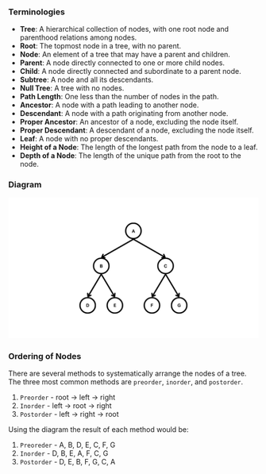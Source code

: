 ### Terminologies
* **Tree**: A hierarchical collection of nodes, with one root node and parenthood relations among nodes.  
* **Root**: The topmost node in a tree, with no parent.  
* **Node**: An element of a tree that may have a parent and children.  
* **Parent**: A node directly connected to one or more child nodes.  
* **Child**: A node directly connected and subordinate to a parent node.  
* **Subtree**: A node and all its descendants.  
* **Null Tree**: A tree with no nodes.  
* **Path Length**: One less than the number of nodes in the path.  
* **Ancestor**: A node with a path leading to another node.  
* **Descendant**: A node with a path originating from another node.  
* **Proper Ancestor**: An ancestor of a node, excluding the node itself.  
* **Proper Descendant**: A descendant of a node, excluding the node itself.  
* **Leaf**: A node with no proper descendants.
* **Height of a Node**: The length of the longest path from the node to a leaf.
* **Depth of a Node**: The length of the unique path from the root to the node.

### Diagram
![Tree Diagram](https://raw.githubusercontent.com/Despee2k/NOTES/main/CIS%202101%20-%20Data%20Structures%20and%20Algorithms/Attachments/1_Tree.png)

### Ordering of Nodes
There are several methods to systematically arrange the nodes of a tree. The three most common methods are `preorder`, `inorder`, and `postorder`.

1. `Preorder` - root -> left -> right
2. `Inorder` - left -> root -> right
3. `Postorder` - left -> right -> root

Using the diagram the result of each method would be:
1. `Preoreder` - A, B, D, E, C, F, G
2. `Inorder` - D, B, E, A, F, C, G 
3. `Postorder` - D, E, B, F, G, C, A
